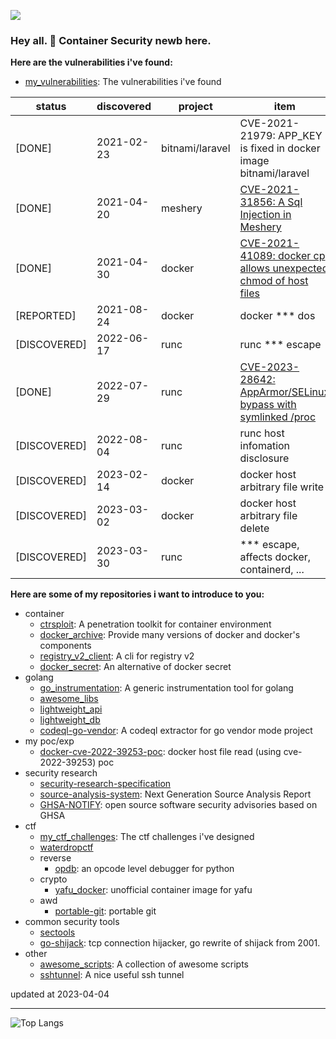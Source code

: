 <!--
**ssst0n3/ssst0n3** is a ✨ _special_ ✨ repository because its `README.md` (this file) appears on your GitHub profile.

Here are some ideas to get you started:

- 🔭 I’m currently working on ...
- 🌱 I’m currently learning ...
- 👯 I’m looking to collaborate on ...
- 🤔 I’m looking for help with ...
- 💬 Ask me about ...
- 📫 How to reach me: ...
- 😄 Pronouns: ...
- ⚡ Fun fact: ...
-->

[![](https://img.shields.io/badge/-🌐%20My%20Blog-success)](https://ssst0n3.github.io/)
<!-- [![](https://img.shields.io/website?logo=Google%20Chrome&url=https%3A%2F%2Fssst0n3.github.io%2F)](https://ssst0n3.github.io/) -->

### Hey all. 👋 Container Security newb here.
**Here are the vulnerabilities i've found:**
* [my_vulnerabilities](https://github.com/ssst0n3/my_vulnerabilities): The vulnerabilities i've found

| status | discovered | project | item |
| --- | --- | --- | --- |
| [DONE] | 2021-02-23 | bitnami/laravel | CVE-2021-21979: APP_KEY is fixed in docker image bitnami/laravel |
| [DONE] | 2021-04-20 | meshery | [CVE-2021-31856: A Sql Injection in Meshery](https://github.com/ssst0n3/CVE-2021-31856) |
| [DONE] | 2021-04-30 | docker | [CVE-2021-41089: docker cp allows unexpected chmod of host files](https://github.com/moby/moby/security/advisories/GHSA-v994-f8vw-g7j4)|
| [REPORTED] | 2021-08-24 | docker | docker *** dos |
| [DISCOVERED] | 2022-06-17 | runc | runc *** escape |
| [DONE] | 2022-07-29 | runc | [CVE-2023-28642: AppArmor/SELinux bypass with symlinked /proc](https://github.com/opencontainers/runc/security/advisories/GHSA-g2j6-57v7-gm8c) |
| [DISCOVERED] | 2022-08-04 | runc | runc host infomation disclosure |
| [DISCOVERED] | 2023-02-14 | docker | docker host arbitrary file write |
| [DISCOVERED] | 2023-03-02 | docker | docker host arbitrary file delete |
| [DISCOVERED] | 2023-03-30 | runc | *** escape, affects docker, containerd, ... |

**Here are some of my repositories i want to introduce to you:**
* container
  - [ctrsploit](https://github.com/ctrsploit/ctrsploit): A penetration toolkit for container environment
  - [docker_archive](https://github.com/ssst0n3/docker_archive): Provide many versions of docker and docker's components
  - [registry_v2_client](https://github.com/ssst0n3/registry_v2_client): A cli for registry v2
  - [docker_secret](https://github.com/ssst0n3/docker_secret): An alternative of docker secret
* golang 
  - [go_instrumentation](https://github.com/ssst0n3/go_instrumentation): A generic instrumentation tool for golang
  - [awesome_libs](https://github.com/ssst0n3/awesome_libs)
  - [lightweight_api](https://github.com/ssst0n3/lightweight_api)
  - [lightweight_db](https://github.com/ssst0n3/lightweight_db)
  - [codeql-go-vendor](https://github.com/ssst0n3/codeql-go-vendor): A codeql extractor for go vendor mode project
* my poc/exp
  - [docker-cve-2022-39253-poc](https://github.com/ssst0n3/docker-cve-2022-39253-poc): docker host file read (using cve-2022-39253) poc
* security research
  - [security-research-specification](https://github.com/ssst0n3/security-research-specification)
  - [source-analysis-system](https://github.com/ssst0n3/source-analysis-system): Next Generation Source Analysis Report
  - [GHSA-NOTIFY](https://github.com/ssst0n3/GHSA-NOTIFY): open source software security advisories based on GHSA
* ctf
  - [my_ctf_challenges](https://github.com/ssst0n3/my_ctf_challenges): The ctf challenges i've designed
  - [waterdropctf](https://github.com/waterdropctf/waterdropctf)
  * reverse
    - [opdb](https://github.com/ssst0n3/opdb): an opcode level debugger for python
  * crypto
    - [yafu_docker](https://github.com/ssst0n3/yafu_docker): unofficial container image for yafu
  * awd
    - [portable-git](https://github.com/ssst0n3/portable-git): portable git
* common security tools
  - [sectools](https://github.com/ssst0n3/sectools)
  - [go-shijack](https://github.com/ssst0n3/go-shijack): tcp connection hijacker, go rewrite of shijack from 2001.
* other
  - [awesome_scripts](https://github.com/ssst0n3/awesome_scripts): A collection of awesome scripts
  - [sshtunnel](https://github.com/ssst0n3/sshtunnel): A nice useful ssh tunnel

updated at 2023-04-04

---

<!-- ## &#x1f4dd; Most Used Languages -->
![Top Langs](https://github-readme-stats.vercel.app/api/top-langs/?username=ssst0n3&hide=javascript,html,css,powershell,Groff)

